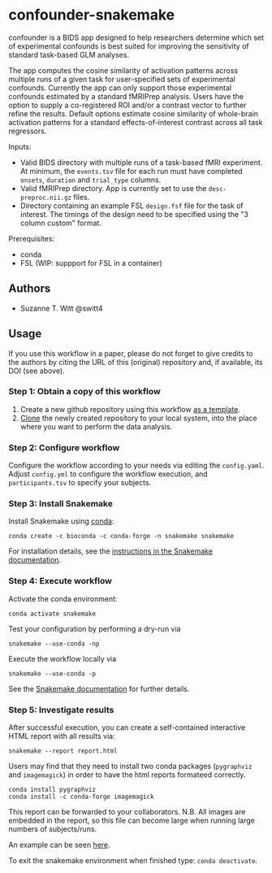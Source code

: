 # confounder-snakemake
confounder is a BIDS app designed to help researchers determine which set of experimental confounds is best suited for improving the sensitivity of standard task-based GLM analyses.

The app computes the cosine similarity of activation patterns across multiple runs of a given task for user-specified sets of experimental confounds.  Currently the app can only support those experimental confounds estimated by a standard fMRIPrep analysis.  Users have the option to supply a co-registered ROI and/or a contrast vector to further refine the results.  Default options estimate cosine similarity of whole-brain activation patterns for a standard effects-of-interest contrast across all task regressors.

Inputs:
- Valid BIDS directory with multiple runs of a task-based fMRI experiment.  At minimum, the `events.tsv` file for each run must have completed `onsets`, `duration` and `trial_type` columns.
- Valid fMRIPrep directory.  App is currently set to use the `desc-preproc.nii.gz` files.
- Directory containing an example FSL `design.fsf` file for the task of interest.  The timings of the design need to be specified using the "3 column custom" format.

Prerequisites:
- conda
- FSL (WIP: suppport for FSL in a container)

## Authors
* Suzanne T. Witt @switt4

## Usage

If you use this workflow in a paper, please do not forget to give credits to the authors by citing the URL of this (original) repository and, if available, its DOI (see above).

### Step 1: Obtain a copy of this workflow

1. Create a new github repository using this workflow [as a template](https://help.github.com/en/articles/creating-a-repository-from-a-template).
2. [Clone](https://help.github.com/en/articles/cloning-a-repository) the newly created repository to your local system, into the place where you want to perform the data analysis.

### Step 2: Configure workflow

Configure the workflow according to your needs via editing the `config.yaml`. Adjust `config.yml` to configure the workflow execution, and `participants.tsv` to specify your subjects.

### Step 3: Install Snakemake

Install Snakemake using [conda](https://conda.io/projects/conda/en/latest/user-guide/install/index.html):

    conda create -c bioconda -c conda-forge -n snakemake snakemake

For installation details, see the [instructions in the Snakemake documentation](https://snakemake.readthedocs.io/en/stable/getting_started/installation.html).

### Step 4: Execute workflow

Activate the conda environment:

    conda activate snakemake

Test your configuration by performing a dry-run via

    snakemake --use-conda -np

Execute the workflow locally via

    snakemake --use-conda -p
    
See the [Snakemake documentation](https://snakemake.readthedocs.io/en/stable/executable.html) for further details.
    
### Step 5: Investigate results

After successful execution, you can create a self-contained interactive HTML report with all results via:

    snakemake --report report.html
    
Users may find that they need to install two conda packages (`pygraphviz` and `imagemagick`) in order to have the html reports formateed correctly.

    conda install pygraphviz
    conda install -c conda-forge imagemagick

This report can be forwarded to your collaborators.  N.B. All images are embedded in the report, so this file can become large when running large numbers of subjects/runs.

An example can be seen [here](https://github.com/switt4/confounder-snakemake/blob/master/report.html).

To exit the snakemake environment when finished type: `conda deactivate`.



